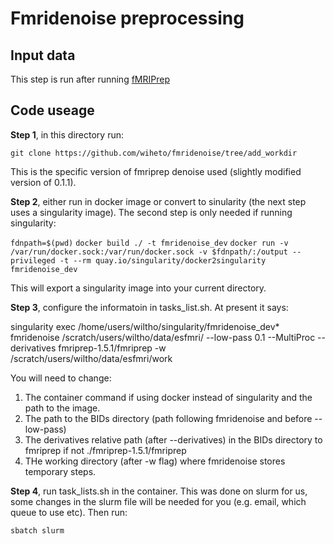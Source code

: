 # Fmridenoise preprocessing

## Input data

This step is run after running [fMRIPrep](https://github.com/wiheto/esfmri_connectivity/tree/master/preprocessing/fmriprep)

## Code useage 

__Step 1__, in this directory run:

`git clone https://github.com/wiheto/fmridenoise/tree/add_workdir`

This is the specific version of fmriprep denoise used (slightly modified version of 0.1.1). 

__Step 2__, either run in docker image or convert to sinularity (the next step uses a singularity image). The second step is only needed if running singularity: 

`fdnpath=$(pwd)`
`docker build ./ -t fmridenoise_dev`
`docker run -v /var/run/docker.sock:/var/run/docker.sock -v $fdnpath/:/output --privileged -t --rm quay.io/singularity/docker2singularity fmridenoise_dev`

This will export a singularity image into your current directory.

__Step 3__, configure the informatoin in tasks_list.sh. At present it says: 

singularity exec /home/users/wiltho/singularity/fmridenoise_dev* fmridenoise /scratch/users/wiltho/data/esfmri/ --low-pass 0.1 --MultiProc --derivatives fmriprep-1.5.1/fmriprep -w /scratch/users/wiltho/data/esfmri/work

You will need to change: 

1. The container command if using docker instead of singularity and the path to the image.  
2. The path to the BIDs directory (path following fmridenoise and before --low-pass)
3. The derivatives relative path (after --derivatives) in the BIDs directory to fmriprep if not ./fmriprep-1.5.1/fmriprep
4. THe working directory (after -w flag) where fmridenoise stores temporary steps.     

__Step 4__, run task_lists.sh in the container. This was done on slurm for us, some changes in the slurm file will be needed for you (e.g. email, which queue to use etc). Then run:

`sbatch slurm`   

